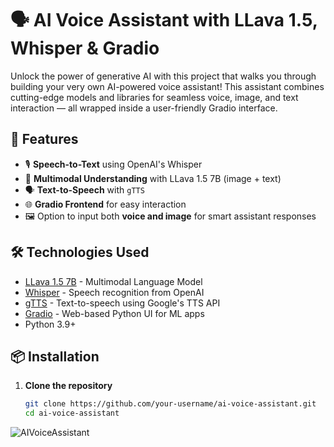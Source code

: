 # 🗣️ AI Voice Assistant with LLava 1.5, Whisper & Gradio

Unlock the power of generative AI with this project that walks you through building your very own AI-powered voice assistant! This assistant combines cutting-edge models and libraries for seamless voice, image, and text interaction — all wrapped inside a user-friendly Gradio interface.

## 🚀 Features

- 🎙️ **Speech-to-Text** using OpenAI's Whisper
- 🧠 **Multimodal Understanding** with LLava 1.5 7B (image + text)
- 🗣️ **Text-to-Speech** with `gTTS`
- 🌐 **Gradio Frontend** for easy interaction
- 🖼️ Option to input both **voice and image** for smart assistant responses

## 🛠️ Technologies Used

- [LLava 1.5 7B](https://github.com/haotian-liu/LLaVA) - Multimodal Language Model
- [Whisper](https://github.com/openai/whisper) - Speech recognition from OpenAI
- [gTTS](https://pypi.org/project/gTTS/) - Text-to-speech using Google's TTS API
- [Gradio](https://gradio.app/) - Web-based Python UI for ML apps
- Python 3.9+

## 📦 Installation

1. **Clone the repository**
   ```bash
   git clone https://github.com/your-username/ai-voice-assistant.git
   cd ai-voice-assistant

   
![AIVoiceAssistant](https://github.com/user-attachments/assets/6949feee-acd3-49f7-abfc-eb7c81c2d3b8)
